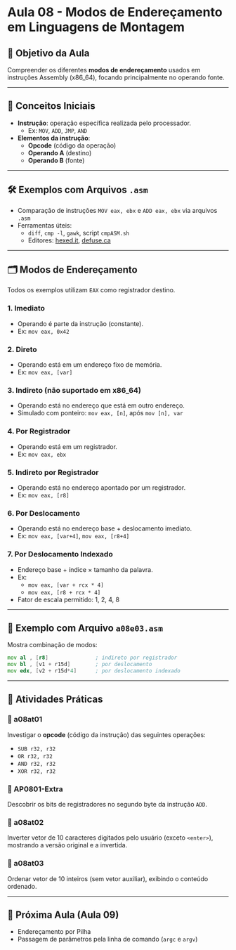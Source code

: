 
# Aula 08 - Modos de Endereçamento em Linguagens de Montagem

## 🎯 Objetivo da Aula
Compreender os diferentes **modos de endereçamento** usados em instruções Assembly (x86_64), focando principalmente no operando fonte.

---

## 🧠 Conceitos Iniciais
- **Instrução**: operação específica realizada pelo processador.
  - Ex: `MOV`, `ADD`, `JMP`, `AND`
- **Elementos da instrução**:
  - **Opcode** (código da operação)
  - **Operando A** (destino)
  - **Operando B** (fonte)

---

## 🛠️ Exemplos com Arquivos `.asm`
- Comparação de instruções `MOV eax, ebx` e `ADD eax, ebx` via arquivos `.asm`
- Ferramentas úteis:
  - `diff`, `cmp -l`, `gawk`, script `cmpASM.sh`
  - Editores: [hexed.it](https://hexed.it), [defuse.ca](https://defuse.ca/online-x86-assembler.htm)

---

## 🗂️ Modos de Endereçamento
Todos os exemplos utilizam `EAX` como registrador destino.

### 1. Imediato
- Operando é parte da instrução (constante).
- Ex: `mov eax, 0x42`

### 2. Direto
- Operando está em um endereço fixo de memória.
- Ex: `mov eax, [var]`

### 3. Indireto (não suportado em x86_64)
- Operando está no endereço que está em outro endereço.
- Simulado com ponteiro: `mov eax, [n]`, após `mov [n], var`

### 4. Por Registrador
- Operando está em um registrador.
- Ex: `mov eax, ebx`

### 5. Indireto por Registrador
- Operando está no endereço apontado por um registrador.
- Ex: `mov eax, [r8]`

### 6. Por Deslocamento
- Operando está no endereço base + deslocamento imediato.
- Ex: `mov eax, [var+4]`, `mov eax, [r8+4]`

### 7. Por Deslocamento Indexado
- Endereço base + índice × tamanho da palavra.
- Ex:
  - `mov eax, [var + rcx * 4]`
  - `mov eax, [r8 + rcx * 4]`
- Fator de escala permitido: 1, 2, 4, 8

---

## 🔬 Exemplo com Arquivo `a08e03.asm`
Mostra combinação de modos:
```asm
mov al , [r8]               ; indireto por registrador
mov bl , [v1 + r15d]        ; por deslocamento
mov edx, [v2 + r15d*4]      ; por deslocamento indexado
```

---

## 🧪 Atividades Práticas

### 🔹 a08at01
Investigar o **opcode** (código da instrução) das seguintes operações:
- `SUB r32, r32`
- `OR r32, r32`
- `AND r32, r32`
- `XOR r32, r32`

### 🔹 AP0801-Extra
Descobrir os bits de registradores no segundo byte da instrução `ADD`.

### 🔹 a08at02
Inverter vetor de 10 caracteres digitados pelo usuário (exceto `<enter>`), mostrando a versão original e a invertida.

### 🔹 a08at03
Ordenar vetor de 10 inteiros (sem vetor auxiliar), exibindo o conteúdo ordenado.

---

## 🧩 Próxima Aula (Aula 09)
- Endereçamento por Pilha
- Passagem de parâmetros pela linha de comando (`argc` e `argv`)
